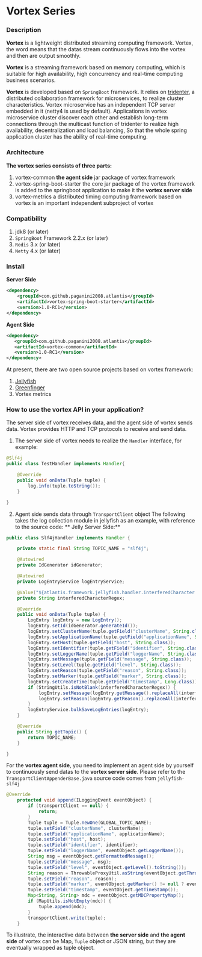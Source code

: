 # Vortex Series
### Description
**Vortex** is a lightweight distributed streaming computing framework. Vortex, the word means that the datas stream continuously flows into the vortex and then are output smoothly.

**Vortex** is a streaming framework based on memory computing, which is suitable for high availability, high concurrency and real-time computing business scenarios.

**Vortex** is developed based on <code>SpringBoot</code> framework. It relies on [tridenter](https://github.com/paganini2008/tridenter-spring-boot-starter.git), a distributed collaboration framework for microservices, to realize cluster characteristics. Vortex microservice has an independent TCP server embedded in it (netty4 is used by default). Applications in vortex microservice cluster discover each other and establish long-term connections through the multicast function of tridenter to realize high availability, decentralization and load balancing, So that the whole spring application cluster has the ability of real-time computing.

### Architecture
**The vortex series consists of three parts:**
1. vortex-common
   **the agent side** jar package of vortex framework
2. vortex-spring-boot-starter
   the core jar package of the vortex framework is added to the springboot application to make it the **vortex server side**
3. vortex-metrics
   a distributed timing computing framework based on vortex is an important independent subproject of vortex

### Compatibility
1. jdk8 (or later)
2. <code>SpringBoot</code> Framework 2.2.x (or later)
3. <code>Redis</code> 3.x (or later)
4. <code>Netty</code> 4.x (or later)

### Install
**Server Side**
```xml
<dependency>
	<groupId>com.github.paganini2008.atlantis</groupId>
	<artifactId>vortex-spring-boot-starter</artifactId>
	<version>1.0-RC1</version>
</dependency>
```
**Agent Side**
```xml
<dependency>
   <groupId>com.github.paganini2008.atlantis</groupId>
   <artifactId>vortex-common</artifactId>
   <version>1.0-RC1</version>
</dependency>
```

At present, there are two open source projects based on vortex framework: 
1. [Jellyfish](https://github.com/paganini2008/jellyfish.git)
2. [Greenfinger](https://github.com/paganini2008/greenfinger.git)
3. Vortex metrics

### How to use the vortex API in your application?
The server side of vortex receives data, and the agent side of vortex sends data. Vortex provides HTTP and TCP protocols to receive and send data.
1. The server side of vortex needs to realize the <code>Handler</code> interface, for example:
``` java
@Slf4j
public class TestHandler implements Handler{

    @Override
    public void onData(Tuple tuple) {
        log.info(tuple.toString());
    }

}

```
2. Agent side sends data through <code>TransportClient</code> object
The following takes the log collection module in jellyfish as an example, with reference to the source code:
** Jelly Server Side:**
``` java
public class Slf4jHandler implements Handler {

    private static final String TOPIC_NAME = "slf4j";

    @Autowired
    private IdGenerator idGenerator;

    @Autowired
    private LogEntryService logEntryService;

    @Value("${atlantis.framework.jellyfish.handler.interferedCharacter:}")
    private String interferedCharacterRegex;

    @Override
    public void onData(Tuple tuple) {
        LogEntry logEntry = new LogEntry();
        logEntry.setId(idGenerator.generateId());
        logEntry.setClusterName(tuple.getField("clusterName", String.class));
        logEntry.setApplicationName(tuple.getField("applicationName", String.class));
        logEntry.setHost(tuple.getField("host", String.class));
        logEntry.setIdentifier(tuple.getField("identifier", String.class));
        logEntry.setLoggerName(tuple.getField("loggerName", String.class));
        logEntry.setMessage(tuple.getField("message", String.class));
        logEntry.setLevel(tuple.getField("level", String.class));
        logEntry.setReason(tuple.getField("reason", String.class));
        logEntry.setMarker(tuple.getField("marker", String.class));
        logEntry.setCreateTime(tuple.getField("timestamp", Long.class));
        if (StringUtils.isNotBlank(interferedCharacterRegex)) {
            logEntry.setMessage(logEntry.getMessage().replaceAll(interferedCharacterRegex, ""));
            logEntry.setReason(logEntry.getReason().replaceAll(interferedCharacterRegex, ""));
        }
        logEntryService.bulkSaveLogEntries(logEntry);
    }

    @Override
    public String getTopic() {
        return TOPIC_NAME;
    }

}
```

For the **vortex agent side**, you need to implement an agent side by yourself to continuously send datas to the **vortex server side**. Please refer to the <code>TransportClientAppenderBase.java</code> source code comes from <code>jellyfish-slf4j</code>

``` java
@Override
    protected void append(ILoggingEvent eventObject) {
        if (transportClient == null) {
            return;
        }
        Tuple tuple = Tuple.newOne(GLOBAL_TOPIC_NAME);
        tuple.setField("clusterName", clusterName);
        tuple.setField("applicationName", applicationName);
        tuple.setField("host", host);
        tuple.setField("identifier", identifier);
        tuple.setField("loggerName", eventObject.getLoggerName());
        String msg = eventObject.getFormattedMessage();
        tuple.setField("message", msg);
        tuple.setField("level", eventObject.getLevel().toString());
        String reason = ThrowableProxyUtil.asString(eventObject.getThrowableProxy());
        tuple.setField("reason", reason);
        tuple.setField("marker", eventObject.getMarker() != null ? eventObject.getMarker().getName() : "");
        tuple.setField("timestamp", eventObject.getTimeStamp());
        Map<String, String> mdc = eventObject.getMDCPropertyMap();
        if (MapUtils.isNotEmpty(mdc)) {
            tuple.append(mdc);
        }
        transportClient.write(tuple);
    }
```
To illustrate, the interactive data between **the server side** and **the agent side** of vortex can be Map</code>, <code>Tuple</code> object or JSON string, but they are eventually wrapped as tuple object.


